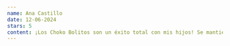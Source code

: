 ```yaml
---
name: Ana Castillo
date: 12-06-2024
stars: 5
content: ¡Los Choko Bolitos son un éxito total con mis hijos! Se mantienen crujientes en la leche y el sabor es delicioso. 
---
```

